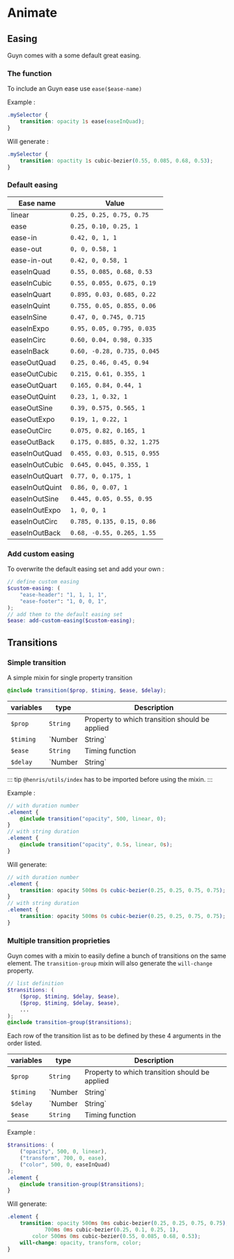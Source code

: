 # Animate

## Easing

Guyn comes with a some default great easing.

### The function

To include an Guyn ease use `ease($ease-name)`

Example :

```css
.mySelector {
	transition: opacity 1s ease(easeInQuad);
}
```

Will generate :

```css
.mySelector {
	transition: opactity 1s cubic-bezier(0.55, 0.085, 0.68, 0.53);
}
```

### Default easing

| Ease name      | Value                       |
| -------------- | --------------------------- |
| linear         | `0.25, 0.25, 0.75, 0.75`    |
| ease           | `0.25, 0.10, 0.25, 1`       |
| ease-in        | `0.42, 0, 1, 1`             |
| ease-out       | `0, 0, 0.58, 1`             |
| ease-in-out    | `0.42, 0, 0.58, 1`          |
| easeInQuad     | `0.55, 0.085, 0.68, 0.53`   |
| easeInCubic    | `0.55, 0.055, 0.675, 0.19`  |
| easeInQuart    | `0.895, 0.03, 0.685, 0.22`  |
| easeInQuint    | `0.755, 0.05, 0.855, 0.06`  |
| easeInSine     | `0.47, 0, 0.745, 0.715`     |
| easeInExpo     | `0.95, 0.05, 0.795, 0.035`  |
| easeInCirc     | `0.60, 0.04, 0.98, 0.335`   |
| easeInBack     | `0.60, -0.28, 0.735, 0.045` |
| easeOutQuad    | `0.25, 0.46, 0.45, 0.94`    |
| easeOutCubic   | `0.215, 0.61, 0.355, 1`     |
| easeOutQuart   | `0.165, 0.84, 0.44, 1`      |
| easeOutQuint   | `0.23, 1, 0.32, 1`          |
| easeOutSine    | `0.39, 0.575, 0.565, 1`     |
| easeOutExpo    | `0.19, 1, 0.22, 1`          |
| easeOutCirc    | `0.075, 0.82, 0.165, 1`     |
| easeOutBack    | `0.175, 0.885, 0.32, 1.275` |
| easeInOutQuad  | `0.455, 0.03, 0.515, 0.955` |
| easeInOutCubic | `0.645, 0.045, 0.355, 1`    |
| easeInOutQuart | `0.77, 0, 0.175, 1`         |
| easeInOutQuint | `0.86, 0, 0.07, 1`          |
| easeInOutSine  | `0.445, 0.05, 0.55, 0.95`   |
| easeInOutExpo  | `1, 0, 0, 1`                |
| easeInOutCirc  | `0.785, 0.135, 0.15, 0.86`  |
| easeInOutBack  | `0.68, -0.55, 0.265, 1.55`  |

### Add custom easing

To overwrite the default easing set and add your own :

```scss
// define custom easing
$custom-easing: (
	"ease-header": "1, 1, 1, 1",
	"ease-footer": "1, 0, 0, 1",
);
// add them to the default easing set
$ease: add-custom-easing($custom-easing);
```

## Transitions

### Simple transition

A simple mixin for single property transition

```scss
@include transition($prop, $timing, $ease, $delay);
```

| variables | type            | Description                                                |
| --------- | --------------- | ---------------------------------------------------------- |
| `$prop`   | `String`        | Property to which transition should be applied             |
| `$timing` | `Number|String` | Transition duration. Number is used as **ms**              |
| `$ease`   | `String`        | Timing function                                            |
| `$delay`  | `Number|String` | Transition delay duration. Number is interpreted as **ms** |

::: tip
`@henris/utils/index` has to be imported before using the mixin.
:::

Example :

```scss
// with duration number
.element {
	@include transition("opacity", 500, linear, 0);
}
// with string duration
.element {
	@include transition("opacity", 0.5s, linear, 0s);
}
```

Will generate:

```scss
// with duration number
.element {
	transition: opacity 500ms 0s cubic-bezier(0.25, 0.25, 0.75, 0.75);
}
// with string duration
.element {
	transition: opacity 500ms 0s cubic-bezier(0.25, 0.25, 0.75, 0.75);
}
```

### Multiple transition proprieties

Guyn comes with a mixin to easily define a bunch of transitions on the same element. The `transition-group` mixin will also generate the `will-change` property.

```scss
// list definition
$transitions: (
	($prop, $timing, $delay, $ease),
	($prop, $timing, $delay, $ease),
	...
);
@include transition-group($transitions);
```

Each row of the transition list as to be defined by these 4 arguments in the order listed.

| variables | type            | Description                                            |
| --------- | --------------- | ------------------------------------------------------ |
| `$prop`   | `String`        | Property to which transition should be applied         |
| `$timing` | `Number|String` | Transition duration. Number is used as ms              |
| `$delay`  | `Number|String` | Transition delay duration. Number is interpreted as ms |
| `$ease`   | `String`        | Timing function                                        |

Example :

```scss
$transitions: (
	("opacity", 500, 0, linear),
	("transform", 700, 0, ease),
	("color", 500, 0, easeInQuad)
);
.element {
	@include transition-group($transitions);
}
```

Will generate:

```css
.element {
	transition: opacity 500ms 0ms cubic-bezier(0.25, 0.25, 0.75, 0.75), transform
			700ms 0ms cubic-bezier(0.25, 0.1, 0.25, 1),
		color 500ms 0ms cubic-bezier(0.55, 0.085, 0.68, 0.53);
	will-change: opacity, transform, color;
}
```
